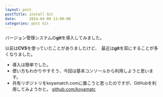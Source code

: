 ```yaml
---
layout: post
postTitle: install Git
date:      2014-04-09 11:00:00
categories: post Git
---
```

バージョン管理システムの**git**を導入してみました。

以前は**CVS**を使っていたことがありましたけど、　最近は**git**を耳にすることが多くなりました。

* 導入は簡単でした。
* 使い方もわかりやすそう、今回は基本コンソールから利用しようと思います。
* 共有リポジトリをkoyamatch.comに置こうと思ったのですが、GitHubを利用してみようかと。
	[github.com/koyamatc](https://github.com/koyamatc)
